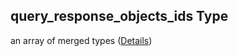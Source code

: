 ## query\_response\_objects\_ids Type

an array of merged types ([Details](query-1-properties-query_response_objects_ids-items.md))
